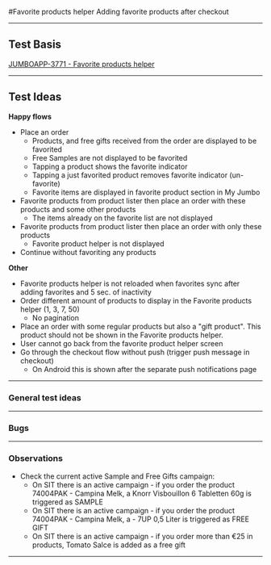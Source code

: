 #Favorite products helper
Adding favorite products after checkout  

***

## Test Basis

[JUMBOAPP-3771 - Favorite products helper](https://icemobile.atlassian.net/browse/JUMBOAPP-3771) 

 
***

## Test Ideas

**Happy flows**

* Place an order
	* Products, and free gifts received from the order are displayed to be favorited
	* Free Samples are not displayed to be favorited
	* Tapping a product shows the favorite indicator
	* Tapping a just favorited product removes favorite indicator (un-favorite)
	* Favorite items are displayed in favorite product section in My Jumbo
* Favorite products from product lister then place an order with these products and some other products
	* The items already on the favorite list are not displayed
* Favorite products from product lister then place an order with only these products
	* Favorite product helper is not displayed
* Continue without favoriting any products


**Other**

* Favorite products helper is not reloaded when favorites sync after adding favorites and 5 sec. of inactivity
* Order different amount of products to display in the Favorite products helper (1, 3, 7, 50)
	* No pagination
* Place an order with some regular products but also a "gift product". This product should not be shown in the Favorite products helper.
* User cannot go back from the favorite product helper screen
* Go through the checkout flow without push (trigger push message in checkout)
	* On Android this is shown after the separate push notifications page 
 
***


### General test ideas



***

### Bugs


***

### Observations

* Check the current active Sample and Free Gifts campaign:
	* On SIT there is an active campaign - if you order the product 74004PAK - Campina Melk, a Knorr Visbouillon 6 Tabletten 60g is triggered as SAMPLE 
	* On SIT there is an active campaign - if you order the product 74004PAK - Campina Melk, a - 7UP 0,5 Liter is triggered as FREE GIFT 
	* On SIT there is an active campaign - if you order more than €25 in products, Tomato Salce is added as a free gift
***
